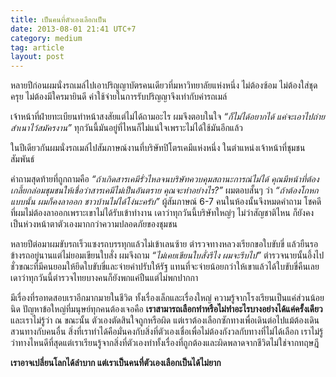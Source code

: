 ```yaml
---
title: เป็นคนที่ตัวเองเลือกเป็น
date: 2013-08-01 21:41 UTC+7
category: medium
tag: article
layout: post
---
```


หลายปีก่อนผมนั่งรถเมล์ไปเอาปริญญาบัตรคนเดียวที่มหาวิทยาลัยแห่งหนึ่ง ไม่ต้องซ้อม ไม่ต้องใส่ชุดครุย ไม่ต้องมีใครมายินดี ค่าใช้จ่ายในการรับปริญญาจึงเท่ากับค่ารถเมล์

เจ้าหน้าที่ฝ่ายทะเบียนทำหน้าสงสัยแต่ไม่ได้ถามอะไร ผมจึงตอบในใจ *“ก็ไม่ได้อยากได้ แค่จะเอาไปถ่ายสำเนาไว้สมัครงาน”* ทุกวันนี้มันอยู่ที่ไหนก็ไม่แน่ใจเพราะไม่ได้ใช้มันอีกแล้ว

ในปีเดียวกันผมนั่งรถเมล์ไปสัมภาษณ์งานที่บริษัทปิโตรเคมีแห่งหนึ่ง ในตำแหน่งเจ้าหน้าที่ชุมชนสัมพันธ์

คำถามสุดท้ายที่ถูกถามคือ *“ถ้าเกิดสารเคมีรั่วไหลจนบริษัทควบคุมสถานะการณ์ไม่ได้ คุณมีหน้าที่ต้องเกลี้ยกล่อมชุมชนให้เชื่อว่าสารเคมีไม่เป็นอันตราย คุณจะทำอย่างไร?”* ผมตอบสั้นๆ ว่า *“ถ้าต้องโกหกแบบนั้น ผมก็คงลาออก ชาวบ้านไม่ได้โง่นะครับ”* ผู้สัมภาษณ์ 6-7 คนในห้องนั้นจึงหมดคำถาม โชคดีที่ผมไม่ต้องลาออกเพราะเขาไม่ได้รับเข้าทำงาน เดาว่าทุกวันนี้บริษัทใหญ่ๆ ไม่ว่าสัญชาติไหน ก็ยังคงเป็นห่วงหน้าตาตัวเองมากกว่าความปลอดภัยของชุมชน

หลายปีต่อมาผมขับรถเร็วแซงรถบรรทุกแล้วไม่เข้าเลนซ้าย ตำรวจทางหลวงเรียกขอใบขับขี่ แล้วยืนรอข้างรถอยู่นานแต่ไม่ยอมเขียนใบสั่ง ผมจึงถาม *“ไม่เคยเขียนใบสั่งรึไง ผมจะรีบไป”* ตำรวจนายนั้นอึ้งไปชั่วขณะที่มีคนยอมให้ยึดใบขับขี่และจ่ายค่าปรับให้รัฐ แทนที่จะจ่ายน้อยกว่าให้เขาแล้วได้ใบขับขี่คืนเลย เดาว่าทุกวันนี้ตำรวจไทยบางคนก็ยังพกแค่ปืนแต่ไม่พกปากกา

มีเรื่องที่รอทดสอบเราอีกมากมายในชีวิต ทั้งเรื่องเล็กและเรื่องใหญ่ ความรู้จากโรงเรียนเป็นแค่ส่วนน้อยนิด ปัญหาข้อใหญ่ที่มนุษย์ทุกคนต้องเจอคือ **เราสามารถเลือกทำหรือไม่ทำอะไรบางอย่างได้แค่ครั้งเดียว** และเราไม่รู้ว่า ณ ขณะนั้น ตัวเองตัดสินใจถูกหรือผิด แต่เราต้องเลือกซักทางเพื่อเดินต่อไปแม้ต้องเดินสวนทางกับคนอื่น สิ่งที่เราทำได้คือมั่นคงกับสิ่งที่ตัวเองเชื่อเพื่อไม่ต้องกังวลกับทางที่ไม่ได้เลือก เราไม่รู้ว่าทางไหนดีที่สุดแต่เราเรียนรู้จากสิ่งที่ตัวเองทำทั้งเรื่องที่ถูกต้องและผิดพลาดจากชีวิตไม่ใช่จากทฤษฎี 

**เราอาจเปลี่ยนโลกได้ลำบาก แต่เราเป็นคนที่ตัวเองเลือกเป็นได้ไม่ยาก**
